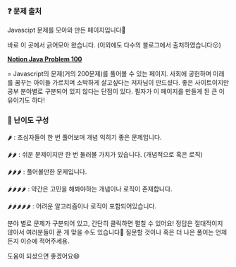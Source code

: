 ### ❓ 문제 출처

Javascipt 문제를 모아와 만든 페이지입니다🙌

바로 이 곳에서 긁어모아 왔습니다. (이외에도 다수의 블로그에서 출처하였습니다😗)

<a href="https://www.notion.so/JS-100-94d97d294dd14c9b911a02c840fa9f2d"><b>Notion Java Problem 100</b></a>

= Javascript의 문제(거의 200문제)를 풀어볼 수 있는 페이지. 사회에 공헌하며 미래를 꿈꾸는 아이들 가르치며 소박하게 살고싶다는 저자님이 만드셨다. 좋은 사이트이지만 공부 분야별로 구분되어 있지 않다는 단점이 있다. 필자가 이 페이지를 만들게 된 큰 이유이기도 하다!

### 🍬 난이도 구성

🌶 : 초심자들이 한 번 풀어보며 개념 익히기 좋은 문제입니다.

🌶🌶 : 쉬운 문제이지만 한 번 둘러볼 가치가 있습니다. (개념적으로 혹은 로직)

🌶🌶🌶 : 풀어볼만한 문제입니다.

🌶🌶🌶🌶 : 약간은 고민을 해봐야하는 개념이나 로직이 존재합니다.

🌶🌶🌶🌶🌶 : 어려운 알고리즘이나 로직이 포함되어있습니다.

분야 별로 문제가 구분되어 있고, 간단히 클릭하면 펼칠 수 있어요! 정답은 절대적이지 않아서 여러분들이 푼 게 맞을 수도 있습니다🙏 질문할 것이나 혹은 더 나은 풀이는 언제든지 이슈에 적어주세용.

도움이 되셨으면 좋겠어요😄
